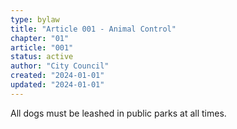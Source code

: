 ```yaml
---
type: bylaw
title: "Article 001 - Animal Control"
chapter: "01"
article: "001"
status: active
author: "City Council"
created: "2024-01-01"
updated: "2024-01-01"
---
```


All dogs must be leashed in public parks at all times.
